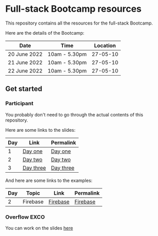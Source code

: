 # Full-stack Bootcamp resources

This repository contains all the resources for the full-stack Bootcamp.

Here are the details of the Bootcamp:

| Date         | Time          | Location |
|--------------|---------------|----------|
| 20 June 2022 | 10am - 5.30pm | 27-05-10 |
| 21 June 2022 | 10am - 5.30pm | 27-05-10 |
| 22 June 2022 | 10am - 5.30pm | 27-05-10 |

## Get started

### Participant

You probably don't need to go through the actual contents of this repository.

Here are some links to the slides:

| Day | Link                    | Permalink                                                |
|-----|-------------------------|----------------------------------------------------------|
| 1   | [Day one](/day-one)     | [Day one](https://bootcamp.np-overflow.club/day-one)     |
| 2   | [Day two](/day-two)     | [Day two](https://bootcamp.np-overflow.club/day-two)     |
| 3   | [Day three](/day-three) | [Day three](https://bootcamp.np-overflow.club/day-three) |

And here are some links to the examples:

| Day | Topic    | Link                  | Permalink                                              |
| --- | -------- | --------------------- | ------------------------------------------------------ |
| 2   | Firebase | [Firebase](/examples/firebase) | [Firebase](https://bootcamp.np-overflow.club/examples/firebase) |

### Overflow EXCO

You can work on the slides [here](https://github.com/np-overflow/full-stack-bootcamp-resources)
